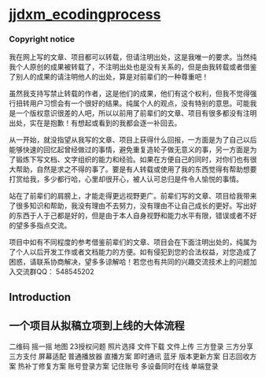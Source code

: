 # [jjdxm_ecodingprocess][project] #
### Copyright notice ###

我在网上写的文章、项目都可以转载，但请注明出处，这是我唯一的要求。当然纯我个人原创的成果被转载了，不注明出处也是没有关系的，但是由我转载或者借鉴了别人的成果的请注明他人的出处，算是对前辈们的一种尊重吧！

虽然我支持写禁止转载的作者，这是他们的成果，他们有这个权利，但我不觉得强行扭转用户习惯会有一个很好的结果。纯属个人的观点，没有特别的意思。可能我是一个版权意识很差的人吧，所以以前用了前辈们的文章、项目有很多都没有注明出处，实在是抱歉！有想起或看到的我都会逐一补回去。

从一开始，就没指望从我写的文章、项目上获得什么回报，一方面是为了自己以后能够快速的回忆起曾经做过的事情，避免重复造轮子做无意义的事，另一方面是为了锻炼下写文档、文字组织的能力和经验。如果在方便自己的同时，对你们也有很大帮助，自然是求之不得的事了。要是有人转载或使用了我的东西觉得有帮助想要打赏给我，多少都行哈，心里却很开心，被人认可总归是件令人愉悦的事情。

站在了前辈们的肩膀上，才能走得更远视野更广。前辈们写的文章、项目给我带来了很多知识和帮助，我没有理由不去努力，没有理由不让自己成长的更好。写出好的东西于人于己都是好的，但是由于本人自身视野和能力水平有限，错误或者不好的望多多指点交流。

项目中如有不同程度的参考借鉴前辈们的文章、项目会在下面注明出处的，纯属为了个人以后开发工作或者文档能力的方便。如有侵犯到您的合法权益，对您造成了困惑，请联系协商解决，望多多谅解哈！若您也有共同的兴趣交流技术上的问题加入交流群QQ： 548545202

## Introduction ##



## 一个项目从拟稿立项到上线的大体流程 ##

二维码
摇一摇
地图
23授权问题
照片选择
文件下载
文件上传
三方登录
三方分享
三方支付
屏幕适配
普通播放器
直播方案
即时通讯
蓝牙
版本更新方案
日志回收方案
热补丁修复方案
账号登录方案
	记住账号
	多设备同时在线
	单端登录



[web]:http://www.dou361.com
[github]:https://github.com/jjdxmashl/
[project]:https://github.com/jjdxmashl/jjdxm_ecodingprocess/
[issues]:https://github.com/jjdxmashl/jjdxm_ecodingprocess/issues/new
[downapk]:https://raw.githubusercontent.com/jjdxmashl/jjdxm_ecodingprocess/master/apk/app-debug.apk
[lastaar]:https://raw.githubusercontent.com/jjdxmashl/jjdxm_ecodingprocess/master/release/jjdxm-ecodingprocess-1.0.0.aar
[lastjar]:https://raw.githubusercontent.com/jjdxmashl/jjdxm_ecodingprocess/master/release/jjdxm-ecodingprocess-1.0.0.jar
[icon01]:https://raw.githubusercontent.com/jjdxmashl/jjdxm_ecodingprocess/master/screenshots/icon01.png
[icon02]:https://raw.githubusercontent.com/jjdxmashl/jjdxm_ecodingprocess/master/screenshots/icon02.png
[jaraar]:https://github.com/jjdxmashl/jjdxm_ecodingprocess/blob/master/架包的打包引用以及冲突解决.md
[minify]:https://github.com/jjdxmashl/jjdxm_ecodingprocess/blob/master/AndroidStudio代码混淆注意的问题.md
[author]:https://github.com/shelwee
[url]:https://github.com/shelwee/UpdateHelper